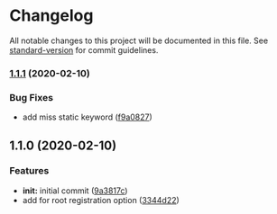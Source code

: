 # Changelog

All notable changes to this project will be documented in this file. See [standard-version](https://github.com/conventional-changelog/standard-version) for commit guidelines.

### [1.1.1](https://github.com/samokat-oss/nest-logger/compare/v1.1.0...v1.1.1) (2020-02-10)


### Bug Fixes

* add miss static keyword ([f9a0827](https://github.com/samokat-oss/nest-logger/commit/f9a0827))



## 1.1.0 (2020-02-10)


### Features

* **init:** initial commit ([9a3817c](https://github.com/samokat-oss/nest-logger/commit/9a3817c))
* add for root registration option ([3344d22](https://github.com/samokat-oss/nest-logger/commit/3344d22))
